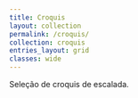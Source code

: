 ```yaml
---
title: Croquis
layout: collection
permalink: /croquis/
collection: croquis
entries_layout: grid
classes: wide
---
```


Seleção de croquis de escalada.

